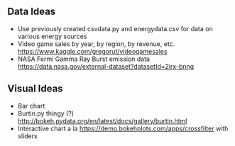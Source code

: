 ## Data Ideas

* Use previously created csvdata.py and energydata.csv for data on various energy sources
* Video game sales by year, by region, by revenue, etc. https://www.kaggle.com/gregorut/videogamesales
* NASA Fermi Gamma Ray Burst emission data https://data.nasa.gov/external-dataset?datasetId=2irx-bnng

## Visual Ideas

* Bar chart
* Burtin.py thingy (?) http://bokeh.pydata.org/en/latest/docs/gallery/burtin.html
* Interactive chart a la https://demo.bokehplots.com/apps/crossfilter with sliders